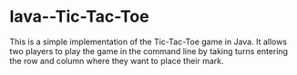 # Iava--Tic-Tac-Toe
This is a simple implementation of the Tic-Tac-Toe game in Java. It allows two players to play the game in the command line by taking turns entering the row and column where they want to place their mark.
